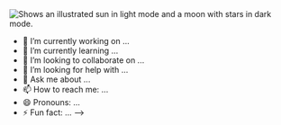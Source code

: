 <picture>
  <source media="(prefers-color-scheme: dark)" srcset="https://github.com/MattosHL/MattosHL/blob/main/Rocky_Light.png?raw=true">
  <source media="(prefers-color-scheme: light)" srcset="https://github.com/MattosHL/MattosHL/blob/92e1866dfdfebfde49cc5b3ed2c576eb99a7dd1f/Darkmode%20Schnauzer.png">
  <img alt="Shows an illustrated sun in light mode and a moon with stars in dark mode." src="https://user-images.githubusercontent.com/25423296/163456779-a8556205-d0a5-45e2-ac17-42d089e3c3f8.png">
</picture>

- 🔭 I’m currently working on ...
- 🌱 I’m currently learning ...
- 👯 I’m looking to collaborate on ...
- 🤔 I’m looking for help with ...
- 💬 Ask me about ...
- 📫 How to reach me: ...
- 😄 Pronouns: ...
- ⚡ Fun fact: ...
-->

